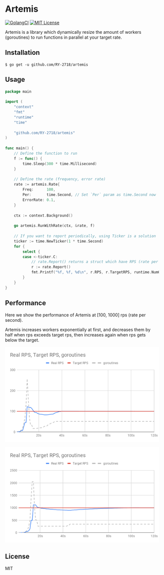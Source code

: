 # Artemis

[![GolangCI](https://golangci.com/badges/github.com/RY-2718/artemis.svg)](https://golangci.com)
[![MIT License](http://img.shields.io/badge/license-MIT-blue.svg?style=flat)](LICENSE.txt)

Artemis is a library which dynamically resize the amount of workers (goroutines)
to run functions in parallel at your target rate.

## Installation

```shell
$ go get -u github.com/RY-2718/artemis
```

## Usage

```go
package main

import (
	"context"
	"fmt"
	"runtime"
	"time"

	"github.com/RY-2718/artemis"
)

func main() {
	// Define the function to run
	f := func() {
		time.Sleep(300 * time.Millisecond)
	}
	
	// Define the rate (frequency, error rate)
	rate := artemis.Rate{
		Freq:      100,
		Per:       time.Second, // Set `Per` param as time.Second now
		ErrorRate: 0.1,
	}

	ctx := context.Background()

	go artemis.RunWithRate(ctx, &rate, f)

    // If you want to report periodically, using Ticker is a solution
	ticker := time.NewTicker(1 * time.Second)
	for {
		select {
		case <-ticker.C:
			// rate.Report() returns a struct which have RPS (rate per second), TargetRPS
			r := rate.Report()
			fmt.Printf("%f, %f, %d\n", r.RPS, r.TargetRPS, runtime.NumGoroutine())
		}
	}
}
```

## Performance

Here we show the performance of Artemis at [100, 1000] rps (rate per second).

Artemis increases workers exponentially at first, 
and decreases them by half when rps exceeds target rps, 
then increases again when rps gets below the target.

![RPS = 100](docs/100.png "RPS = 100")

![RPS = 1000](docs/1000.png "RPS = 1000")

## License

MIT
